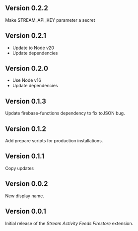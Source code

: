 ## Version 0.2.2

Make STREAM_API_KEY parameter a secret

## Version 0.2.1

- Update to Node v20
- Update dependencies

## Version 0.2.0

- Use Node v16
- Update dependencies

## Version 0.1.3

Update firebase-functions dependency to fix toJSON bug.

## Version 0.1.2

Add prepare scripts for production installations.

## Version 0.1.1

Copy updates

## Version 0.0.2

New display name.

## Version 0.0.1

Initial release of the _Stream Activity Feeds Firestore_ extension.
